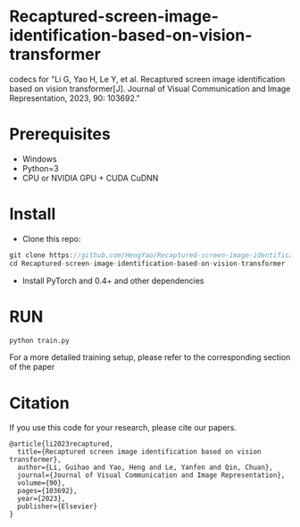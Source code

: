 # Recaptured-screen-image-identification-based-on-vision-transformer
codecs for "Li G, Yao H, Le Y, et al. Recaptured screen image identification based on vision transformer[J]. Journal of Visual Communication and Image Representation, 2023, 90: 103692."
# Prerequisites
* Windows
* Python=3
* CPU or NVIDIA GPU + CUDA CuDNN

# Install
* Clone this repo:
```C
git clone https://github.com/HengYao/Recaptured-screen-image-identification-based-on-vision-transformer.git
cd Recaptured-screen-image-identification-based-on-vision-transformer
```
* Install PyTorch and 0.4+ and other dependencies

# RUN
```python
python train.py 
```
For a more detailed training setup, please refer to the corresponding section of the paper
# Citation
If you use this code for your research, please cite our papers.
```
@article{li2023recaptured,
  title={Recaptured screen image identification based on vision transformer},
  author={Li, Guihao and Yao, Heng and Le, Yanfen and Qin, Chuan},
  journal={Journal of Visual Communication and Image Representation},
  volume={90},
  pages={103692},
  year={2023},
  publisher={Elsevier}
}
```
